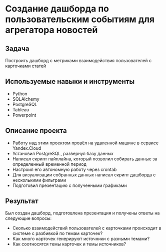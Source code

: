 # Создание дашборда по пользовательским событиям для агрегатора новостей
## Задача
Построить дашборд с метриками взаимодействия пользователей с карточками статей
## Используемые навыки и инструменты
- Python
- SQLAlchemy
- PostgreSQL
- Tableau
- Powerpoint
## Описание проекта
- Работу над этим проектом провёл на удаленной машине в сервисе Yandex.Cloud
- Установил PostgreSQL, развернул базу данных
- Написал скрипт пайплайна, который позволил собирать данные за определенный временной период
- Настроил его автономную работу через crontab
- Для визуализации собранных данных написал скрипт дашборда с несколькими фильтрами
- Подготовил презентацию с полученными графиками

## Результат
Был создан дашборд, подготовлена презентация и получены ответы на следующие вопросы:
- Сколько взаимодействий пользователей с карточками происходит в системе с разбивкой по темам карточек?
- Как много карточек генерируют источники с разными темами?
- Как соотносятся темы карточек и темы источников?
